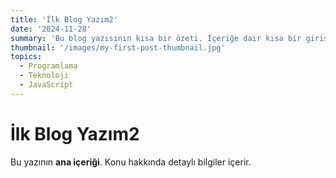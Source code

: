 ```yaml
---
title: 'İlk Blog Yazım2'
date: '2024-11-28'
summary: 'Bu blog yazısının kısa bir özeti. İçeriğe dair kısa bir giriş sunar.'
thumbnail: '/images/my-first-post-thumbnail.jpg'
topics:
  - Programlama
  - Teknoloji
  - JavaScript
---
```


# İlk Blog Yazım2

Bu yazının **ana içeriği**. Konu hakkında detaylı bilgiler içerir.
